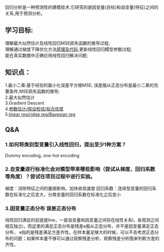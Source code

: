 回归分析是一种预测性的建模技术,它研究的是因变量(目标)和自变量(特征)之间的关系,用于预测分析。

## 学习目标:  
理解最大似然估计及线性回归MSE损失函数的推导过程;  
理解通过梯度下降优化方法[原理及代码](https://zhuanlan.zhihu.com/p/36564434),更新线性回归模型参数过程;  
能在真实数据中正确应用线性回归解决问题;  

## 知识点：  
1.最小二乘:基于经验的最小化误差平方根MSE; 误差服从正态分布是最小二乘的充要条件,MSE损失函数的推导;  
2.最大似然估计  
3.Gradient Descent  
4.[参数估计/假设检验/拟合优度](https://zhuanlan.zhihu.com/p/48541799)  
5.[linear reg/ridge reg/Bayesian reg](https://zhuanlan.zhihu.com/p/86009986)

## Q&A
### 1.如何将类别型变量引入线性回归，提出至少1种方案？ 
Dummy encoding, one-hot encoding

### 2.自变量进行标准化会对模型带来哪些影响（尝试从梯度、回归系数等角度）？尝试在项目过程中进行实验。
梯度：消除特征之间的量纲影响，加快收敛速度 
回归系数：连续型变量的回归系数在标准化之后变大，分类变量的回归系数在标准化之后变小

### 3.因变量正态分布 误差正态分布

线性回归满足的前提是line，一是自变量和因变量之间存在线性关系l，各观测之间相互独立i，而这里的满足正态分布是残差e服从正态分布，并不是因变量满足正态分布， e指的是残差满足方差齐性。在样本量足够大的时候，可以不去考虑正态分布的问题；如果样本量不够可以通过观察残差分析，观察残差分析图来判断方差的齐性。